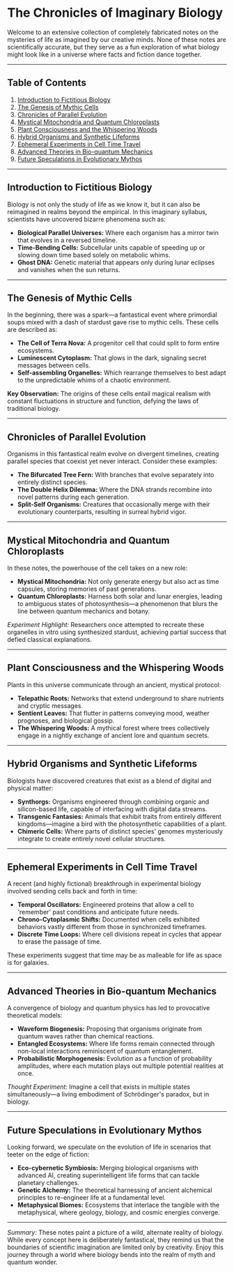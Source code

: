# The Chronicles of Imaginary Biology

Welcome to an extensive collection of completely fabricated notes on the mysteries of life as imagined by our creative minds. None of these notes are scientifically accurate, but they serve as a fun exploration of what biology might look like in a universe where facts and fiction dance together.

---

## Table of Contents

1. [Introduction to Fictitious Biology](#introduction-to-fictitious-biology)
2. [The Genesis of Mythic Cells](#the-genesis-of-mythic-cells)
3. [Chronicles of Parallel Evolution](#chronicles-of-parallel-evolution)
4. [Mystical Mitochondria and Quantum Chloroplasts](#mystical-mitochondria-and-quantum-chloroplasts)
5. [Plant Consciousness and the Whispering Woods](#plant-consciousness-and-the-whispering-woods)
6. [Hybrid Organisms and Synthetic Lifeforms](#hybrid-organisms-and-synthetic-lifeforms)
7. [Ephemeral Experiments in Cell Time Travel](#ephemeral-experiments-in-cell-time-travel)
8. [Advanced Theories in Bio-quantum Mechanics](#advanced-theories-in-bio-quantum-mechanics)
9. [Future Speculations in Evolutionary Mythos](#future-speculations-in-evolutionary-mythos)

---

## Introduction to Fictitious Biology

Biology is not only the study of life as we know it, but it can also be reimagined in realms beyond the empirical. In this imaginary syllabus, scientists have uncovered bizarre phenomena such as:

-   **Biological Parallel Universes:** Where each organism has a mirror twin that evolves in a reversed timeline.
-   **Time-Bending Cells:** Subcellular units capable of speeding up or slowing down time based solely on metabolic whims.
-   **Ghost DNA:** Genetic material that appears only during lunar eclipses and vanishes when the sun returns.

---

## The Genesis of Mythic Cells

In the beginning, there was a spark—a fantastical event where primordial soups mixed with a dash of stardust gave rise to mythic cells. These cells are described as:

-   **The Cell of Terra Nova:** A progenitor cell that could split to form entire ecosystems.
-   **Luminescent Cytoplasm:** That glows in the dark, signaling secret messages between cells.
-   **Self-assembling Organelles:** Which rearrange themselves to best adapt to the unpredictable whims of a chaotic environment.

**Key Observation:**
The origins of these cells entail magical realism with constant fluctuations in structure and function, defying the laws of traditional biology.

---

## Chronicles of Parallel Evolution

Organisms in this fantastical realm evolve on divergent timelines, creating parallel species that coexist yet never interact. Consider these examples:

-   **The Bifurcated Tree Fern:** With branches that evolve separately into entirely distinct species.
-   **The Double Helix Dilemma:** Where the DNA strands recombine into novel patterns during each generation.
-   **Split-Self Organisms:** Creatures that occasionally merge with their evolutionary counterparts, resulting in surreal hybrid vigor.

---

## Mystical Mitochondria and Quantum Chloroplasts

In these notes, the powerhouse of the cell takes on a new role:

-   **Mystical Mitochondria:** Not only generate energy but also act as time capsules, storing memories of past generations.
-   **Quantum Chloroplasts:** Harness both solar and lunar energies, leading to ambiguous states of photosynthesis—a phenomenon that blurs the line between quantum mechanics and botany.

_Experiment Highlight:_
Researchers once attempted to recreate these organelles in vitro using synthesized stardust, achieving partial success that defied classical explanations.

---

## Plant Consciousness and the Whispering Woods

Plants in this universe communicate through an ancient, mystical protocol:

-   **Telepathic Roots:** Networks that extend underground to share nutrients and cryptic messages.
-   **Sentient Leaves:** That flutter in patterns conveying mood, weather prognoses, and biological gossip.
-   **The Whispering Woods:** A mythical forest where trees collectively engage in a nightly exchange of ancient lore and quantum secrets.

---

## Hybrid Organisms and Synthetic Lifeforms

Biologists have discovered creatures that exist as a blend of digital and physical matter:

-   **Synthorgs:** Organisms engineered through combining organic and silicon-based life, capable of interfacing with digital data streams.
-   **Transgenic Fantasies:** Animals that exhibit traits from entirely different kingdoms—imagine a bird with the photosynthetic capabilities of a plant.
-   **Chimeric Cells:** Where parts of distinct species' genomes mysteriously integrate to create entirely novel cellular structures.

---

## Ephemeral Experiments in Cell Time Travel

A recent (and highly fictional) breakthrough in experimental biology involved sending cells back and forth in time:

-   **Temporal Oscillators:** Engineered proteins that allow a cell to 'remember' past conditions and anticipate future needs.
-   **Chrono-Cytoplasmic Shifts:** Documented when cells exhibited behaviors vastly different from those in synchronized timeframes.
-   **Discrete Time Loops:** Where cell divisions repeat in cycles that appear to erase the passage of time.

These experiments suggest that time may be as malleable for life as space is for galaxies.

---

## Advanced Theories in Bio-quantum Mechanics

A convergence of biology and quantum physics has led to provocative theoretical models:

-   **Waveform Biogenesis:** Proposing that organisms originate from quantum waves rather than chemical reactions.
-   **Entangled Ecosystems:** Where life forms remain connected through non-local interactions reminiscent of quantum entanglement.
-   **Probabilistic Morphogenesis:** Evolution as a function of probability amplitudes, where each mutation plays out multiple potential realities at once.

_Thought Experiment:_
Imagine a cell that exists in multiple states simultaneously—a living embodiment of Schrödinger's paradox, but in biology.

---

## Future Speculations in Evolutionary Mythos

Looking forward, we speculate on the evolution of life in scenarios that teeter on the edge of fiction:

-   **Eco-cybernetic Symbiosis:** Merging biological organisms with advanced AI, creating superintelligent life forms that can tackle planetary challenges.
-   **Genetic Alchemy:** The theoretical harnessing of ancient alchemical principles to re-engineer life at a fundamental level.
-   **Metaphysical Biomes:** Ecosystems that interlace the tangible with the metaphysical, where geology, biology, and cosmic energies converge.

---

_Summary:_
These notes paint a picture of a wild, alternate reality of biology. While every concept here is deliberately fantastical, they remind us that the boundaries of scientific imagination are limited only by creativity. Enjoy this journey through a world where biology bends into the realm of myth and quantum wonder.
